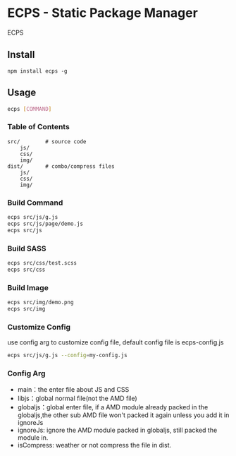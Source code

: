 ECPS - Static Package Manager
=================================================

ECPS

## Install

```
npm install ecps -g
```

## Usage

```bash
ecps [COMMAND]
```

### Table of Contents

```
src/		# source code
	js/
	css/
	img/
dist/		# combo/compress files
	js/
	css/
	img/
```

### Build Command

```bash
ecps src/js/g.js
ecps src/js/page/demo.js
ecps src/js
```

### Build SASS

```bash
ecps src/css/test.scss
ecps src/css
```

### Build Image

```bash
ecps src/img/demo.png
ecps src/img
```

### Customize Config
use config arg to customize config file, default config file is ecps-config.js

```bash
ecps src/js/g.js --config=my-config.js
```

### Config Arg

* main：the enter file about JS and CSS
* libjs：global normal file(not the AMD file)
* globaljs：global enter file, if a AMD module already packed in the globaljs,the other sub AMD file won't packed it again unless you add it in ignoreJs
* ignoreJs: ignore the AMD module packed in globaljs, still packed the module in.
* isCompress: weather or not compress the file in dist.
